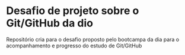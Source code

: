 # Desafio de projeto sobre o Git/GitHub da dio
Repositório cria para o desafio proposto pelo bootcampa da dia para o acompanhamento e progresso do estudo de Git/GitHub 

